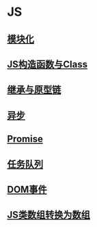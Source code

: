 # JS

## [模块化](/js/模块化.md)

## [JS构造函数与Class](/js/JS构造函数与Class.md)

## [继承与原型链](/js/继承与原型链.md)

## [异步](/js/异步.md)

## [Promise](/js/Promise.md)

## [任务队列](/js/任务队列.md)

## [DOM事件](/js/DOM事件.md)

## [JS类数组转换为数组](/js/JS类数组转换为数组.md)
